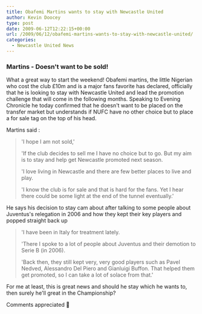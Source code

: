 ```yaml
---
title: Obafemi Martins wants to stay with Newcastle United
author: Kevin Doocey
type: post
date: 2009-06-12T12:22:15+00:00
url: /2009/06/12/obafemi-martins-wants-to-stay-with-newcastle-united/
categories:
  - Newcastle United News
---
```


### Martins - Doesn't want to be sold!

What a great way to start the weekend! Obafemi martins, the little Nigerian who cost the club £10m and is a major fans favorite has declared, officially that he is looking to stay with Newcastle United and lead the promotion challenge that will come in the following months. Speaking to Evening Chronicle he today confirmed that he doesn't want to be placed on the transfer market but understands if NUFC have no other choice but to place a for sale tag on the top of his head.

Martins said :

> 'I hope I am not sold,'
>
> 'If the club decides to sell me I have no choice but to go. But my aim is to stay and help get Newcastle promoted next season.
>
> 'I love living in Newcastle and there are few better places to live and play.
>
> 'I know the club is for sale and that is hard for the fans. Yet I hear there could be some light at the end of the tunnel eventually.'

He says his decision to stay cam about after talking to some people about Juventus's relegation in 2006 and how they kept their key players and popped straight back up

> 'I have been in Italy for treatment lately.
>
> 'There I spoke to a lot of people about Juventus and their demotion to Serie B (in 2006).
>
> 'Back then, they still kept very, very good players such as Pavel Nedved, Alessandro Del Piero and Gianluigi Buffon. That helped them get promoted, so I can take a lot of solace from that.'

For me at least, this is great news and should he stay which he wants to, then surely he'll great in the Championship?

Comments appreciated 🙂
